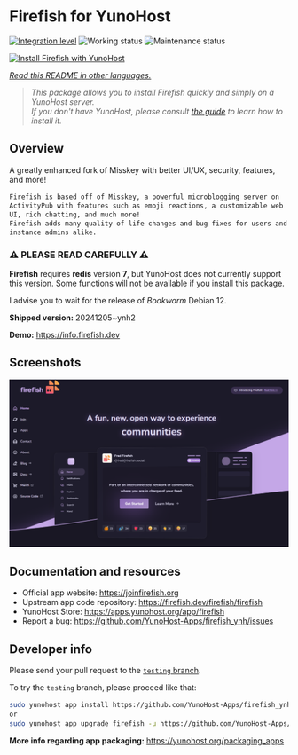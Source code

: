 <!--
N.B.: This README was automatically generated by <https://github.com/YunoHost/apps/tree/master/tools/readme_generator>
It shall NOT be edited by hand.
-->

# Firefish for YunoHost

[![Integration level](https://apps.yunohost.org/badge/integration/firefish)](https://ci-apps.yunohost.org/ci/apps/firefish/)
![Working status](https://apps.yunohost.org/badge/state/firefish)
![Maintenance status](https://apps.yunohost.org/badge/maintained/firefish)

[![Install Firefish with YunoHost](https://install-app.yunohost.org/install-with-yunohost.svg)](https://install-app.yunohost.org/?app=firefish)

*[Read this README in other languages.](./ALL_README.md)*

> *This package allows you to install Firefish quickly and simply on a YunoHost server.*  
> *If you don't have YunoHost, please consult [the guide](https://yunohost.org/install) to learn how to install it.*

## Overview


A greatly enhanced fork of Misskey with better UI/UX, security, features, and more!


    Firefish is based off of Misskey, a powerful microblogging server on ActivityPub with features such as emoji reactions, a customizable web UI, rich chatting, and much more!
    Firefish adds many quality of life changes and bug fixes for users and instance admins alike.

### ⚠️ PLEASE READ CAREFULLY ⚠️

**Firefish** requires **redis** version **7**, but YunoHost does not currently support this version.
Some functions will not be available if you install this package.

I advise you to wait for the release of _Bookworm_ Debian 12.

**Shipped version:** 20241205~ynh2

**Demo:** <https://info.firefish.dev>

## Screenshots

![Screenshot of Firefish](./doc/screenshots/screenshot-firefish.png)

## Documentation and resources

- Official app website: <https://joinfirefish.org>
- Upstream app code repository: <https://firefish.dev/firefish/firefish>
- YunoHost Store: <https://apps.yunohost.org/app/firefish>
- Report a bug: <https://github.com/YunoHost-Apps/firefish_ynh/issues>

## Developer info

Please send your pull request to the [`testing` branch](https://github.com/YunoHost-Apps/firefish_ynh/tree/testing).

To try the `testing` branch, please proceed like that:

```bash
sudo yunohost app install https://github.com/YunoHost-Apps/firefish_ynh/tree/testing --debug
or
sudo yunohost app upgrade firefish -u https://github.com/YunoHost-Apps/firefish_ynh/tree/testing --debug
```

**More info regarding app packaging:** <https://yunohost.org/packaging_apps>
